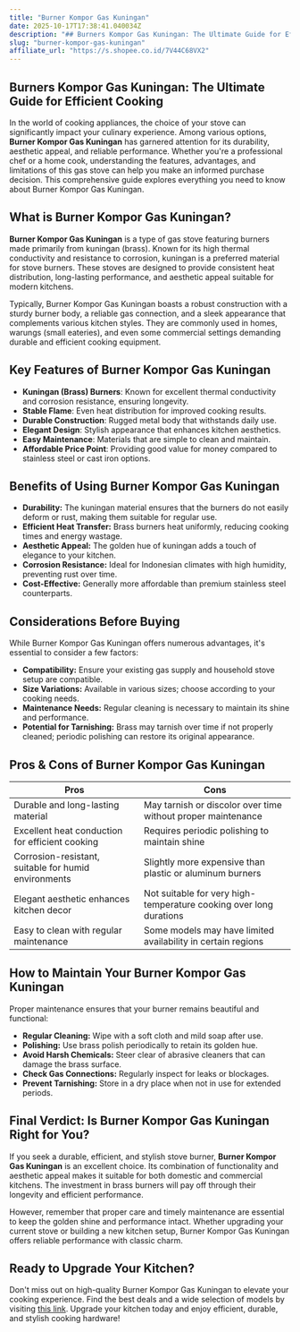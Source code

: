 ```yaml
---
title: "Burner Kompor Gas Kuningan"
date: 2025-10-17T17:38:41.040034Z
description: "## Burners Kompor Gas Kuningan: The Ultimate Guide for Efficient Cooking..."
slug: "burner-kompor-gas-kuningan"
affiliate_url: "https://s.shopee.co.id/7V44C68VX2"
---
```

## Burners Kompor Gas Kuningan: The Ultimate Guide for Efficient Cooking

In the world of cooking appliances, the choice of your stove can significantly impact your culinary experience. Among various options, **Burner Kompor Gas Kuningan** has garnered attention for its durability, aesthetic appeal, and reliable performance. Whether you're a professional chef or a home cook, understanding the features, advantages, and limitations of this gas stove can help you make an informed purchase decision. This comprehensive guide explores everything you need to know about Burner Kompor Gas Kuningan.

## What is Burner Kompor Gas Kuningan?

**Burner Kompor Gas Kuningan** is a type of gas stove featuring burners made primarily from kuningan (brass). Known for its high thermal conductivity and resistance to corrosion, kuningan is a preferred material for stove burners. These stoves are designed to provide consistent heat distribution, long-lasting performance, and aesthetic appeal suitable for modern kitchens.

Typically, Burner Kompor Gas Kuningan boasts a robust construction with a sturdy burner body, a reliable gas connection, and a sleek appearance that complements various kitchen styles. They are commonly used in homes, warungs (small eateries), and even some commercial settings demanding durable and efficient cooking equipment.

## Key Features of Burner Kompor Gas Kuningan

- **Kuningan (Brass) Burners**: Known for excellent thermal conductivity and corrosion resistance, ensuring longevity.
- **Stable Flame**: Even heat distribution for improved cooking results.
- **Durable Construction**: Rugged metal body that withstands daily use.
- **Elegant Design**: Stylish appearance that enhances kitchen aesthetics.
- **Easy Maintenance**: Materials that are simple to clean and maintain.
- **Affordable Price Point**: Providing good value for money compared to stainless steel or cast iron options.

## Benefits of Using Burner Kompor Gas Kuningan

- **Durability:** The kuningan material ensures that the burners do not easily deform or rust, making them suitable for regular use.
- **Efficient Heat Transfer:** Brass burners heat uniformly, reducing cooking times and energy wastage.
- **Aesthetic Appeal:** The golden hue of kuningan adds a touch of elegance to your kitchen.
- **Corrosion Resistance:** Ideal for Indonesian climates with high humidity, preventing rust over time.
- **Cost-Effective:** Generally more affordable than premium stainless steel counterparts.

## Considerations Before Buying

While Burner Kompor Gas Kuningan offers numerous advantages, it's essential to consider a few factors:

- **Compatibility:** Ensure your existing gas supply and household stove setup are compatible.
- **Size Variations:** Available in various sizes; choose according to your cooking needs.
- **Maintenance Needs:** Regular cleaning is necessary to maintain its shine and performance.
- **Potential for Tarnishing:** Brass may tarnish over time if not properly cleaned; periodic polishing can restore its original appearance.

## Pros & Cons of Burner Kompor Gas Kuningan

| **Pros** | **Cons** |
| --- | --- |
| Durable and long-lasting material | May tarnish or discolor over time without proper maintenance |
| Excellent heat conduction for efficient cooking | Requires periodic polishing to maintain shine |
| Corrosion-resistant, suitable for humid environments | Slightly more expensive than plastic or aluminum burners |
| Elegant aesthetic enhances kitchen decor | Not suitable for very high-temperature cooking over long durations |
| Easy to clean with regular maintenance | Some models may have limited availability in certain regions |

## How to Maintain Your Burner Kompor Gas Kuningan

Proper maintenance ensures that your burner remains beautiful and functional:

- **Regular Cleaning:** Wipe with a soft cloth and mild soap after use.
- **Polishing:** Use brass polish periodically to retain its golden hue.
- **Avoid Harsh Chemicals:** Steer clear of abrasive cleaners that can damage the brass surface.
- **Check Gas Connections:** Regularly inspect for leaks or blockages.
- **Prevent Tarnishing:** Store in a dry place when not in use for extended periods.

## Final Verdict: Is Burner Kompor Gas Kuningan Right for You?

If you seek a durable, efficient, and stylish stove burner, **Burner Kompor Gas Kuningan** is an excellent choice. Its combination of functionality and aesthetic appeal makes it suitable for both domestic and commercial kitchens. The investment in brass burners will pay off through their longevity and efficient performance.

However, remember that proper care and timely maintenance are essential to keep the golden shine and performance intact. Whether upgrading your current stove or building a new kitchen setup, Burner Kompor Gas Kuningan offers reliable performance with classic charm.

## Ready to Upgrade Your Kitchen?

Don't miss out on high-quality Burner Kompor Gas Kuningan to elevate your cooking experience. Find the best deals and a wide selection of models by visiting [this link](https://s.shopee.co.id/7V44C68VX2). Upgrade your kitchen today and enjoy efficient, durable, and stylish cooking hardware!